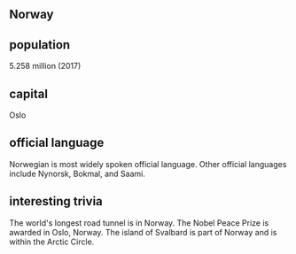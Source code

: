 ## Norway
## population
5.258 million (2017)

## capital
Oslo
 
## official language
Norwegian is most widely spoken official language.
Other official languages include Nynorsk, Bokmal, and Saami.

## interesting trivia
The world's longest road tunnel is in Norway.
The Nobel Peace Prize is awarded in Oslo, Norway.
The island of Svalbard is part of Norway and is within the Arctic Circle. 


